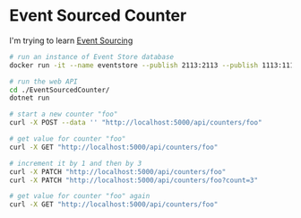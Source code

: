 # Event Sourced Counter

I'm trying to learn [Event Sourcing]

```sh
# run an instance of Event Store database
docker run -it --name eventstore --publish 2113:2113 --publish 1113:1113 eventstore/eventstore

# run the web API
cd ./EventSourcedCounter/
dotnet run
```

```sh
# start a new counter "foo"
curl -X POST --data '' "http://localhost:5000/api/counters/foo"

# get value for counter "foo"
curl -X GET "http://localhost:5000/api/counters/foo"

# increment it by 1 and then by 3
curl -X PATCH "http://localhost:5000/api/counters/foo"
curl -X PATCH "http://localhost:5000/api/counters/foo?count=3"

# get value for counter "foo" again
curl -X GET "http://localhost:5000/api/counters/foo"
```

[Event Sourcing]: https://docs.microsoft.com/en-us/azure/architecture/patterns/event-sourcing